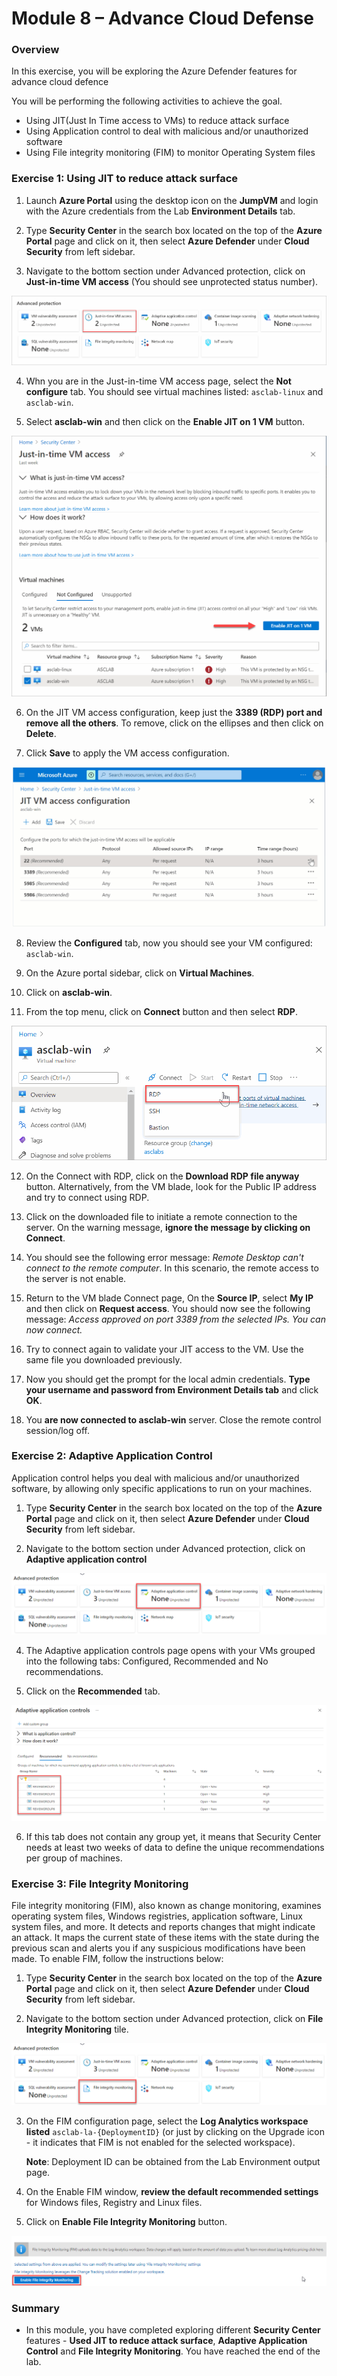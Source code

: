 # Module 8 – Advance Cloud Defense

### Overview

In this exercise, you will be exploring the Azure Defender features for advance cloud defence

You will be performing the following activities to achieve the goal.

* Using JIT(Just In Time access to VMs) to reduce attack surface
* Using Application control to deal with malicious and/or unauthorized software
* Using File integrity monitoring (FIM) to monitor Operating System files

### Exercise 1: Using JIT to reduce attack surface

1.	Launch **Azure Portal** using the desktop icon on the **JumpVM** and login with the Azure credentials from the Lab **Environment Details** tab.

2.	Type **Security Center** in the search box located on the top of the **Azure Portal** page and click on it, then select **Azure Defender** under **Cloud Security** from left sidebar.

3.	Navigate to the bottom section under Advanced protection, click on **Just-in-time VM access** (You should see unprotected status number).

![Advanced protection options](../Images/asc-defender-advanced-protection-jit.gif?raw=true)

4.	Whn you are in the Just-in-time VM access page, select the **Not configure** tab. You should see virtual machines listed: `asclab-linux` and `asclab-win`.

5.	Select **asclab-win** and then click on the **Enable JIT on 1 VM** button.

![Enable JIT on Windows VM](../Images/asc-enable-jit-win-vm.gif?raw=true)

6.	On the JIT VM access configuration, keep just the **3389 (RDP) port and remove all the others**. To remove, click on the ellipses and then click on **Delete**.

7.	Click **Save** to apply the VM access configuration.

![JIT VM access configuration](../Images/asc-jit-vm-access-config.gif?raw=true)

8.	Review the **Configured** tab, now you should see your VM configured: `asclab-win`.

9.	On the Azure portal sidebar, click on **Virtual Machines**.

10.	Click on **asclab-win**.

11.	From the top menu, click on **Connect** button and then select **RDP**.

![Windows VM - Connect RDP](../Images/asc-win-vm-connect-rdp.gif?raw=true)

12.	On the Connect with RDP, click on the **Download RDP file anyway** button. Alternatively, from the VM blade, look for the Public IP address and try to connect using RDP.

13.	Click on the downloaded file to initiate a remote connection to the server. On the warning message, **ignore the message by clicking on Connect**.

14.	You should see the following error message: *Remote Desktop can't connect to the remote computer*. In this scenario, the remote access to the server is not enable.

15.	Return to the VM blade Connect page, On the **Source IP**, select **My IP** and then click on **Request access**. You should now see the following message: *Access approved on port 3389 from the selected IPs. You can now connect.*

16.	Try to connect again to validate your JIT access to the VM. Use the same file you downloaded previously.

17.	Now you should get the prompt for the local admin credentials. **Type your username and password from Environment Details tab** and click **OK**.

18.	You **are now connected to asclab-win** server. Close the remote control session/log off.

### Exercise 2: Adaptive Application Control

Application control helps you deal with malicious and/or unauthorized software, by allowing only specific applications to run on your machines.

1.	Type **Security Center** in the search box located on the top of the **Azure Portal** page and click on it, then select **Azure Defender** under **Cloud Security** from left sidebar.

2.	Navigate to the bottom section under Advanced protection, click on **Adaptive application control**

![Adaptive Application Control1](../Images/adaptive-application-control.png)

4.	The Adaptive application controls page opens with your VMs grouped into the following tabs: Configured, Recommended and No recommendations.

5.	Click on the **Recommended** tab.

![Adaptive Application Control2](../Images/adaptive-application-control2.png)

6.	If this tab does not contain any group yet, it means that Security Center needs at least two weeks of data to define the unique recommendations per group of machines.

### Exercise 3: File Integrity Monitoring

File integrity monitoring (FIM), also known as change monitoring, examines operating system files, Windows registries, application software, Linux system files, and more. It detects and reports changes that might indicate an attack.
It maps the current state of these items with the state during the previous scan and alerts you if any suspicious modifications have been made. To enable FIM, follow the instructions below:

1.	Type **Security Center** in the search box located on the top of the **Azure Portal** page and click on it, then select **Azure Defender** under **Cloud Security** from left sidebar.

2.	Navigate to the bottom section under Advanced protection, click on **File Integrity Monitoring** tile.

![File Integrity Monitoring1](../Images/File-Integrity-Monitoring.png)

3.	On the FIM configuration page, select the **Log Analytics workspace listed** `asclab-la-{DeploymentID}` (or just by clicking on the Upgrade icon - it indicates that FIM is not enabled for the selected workspace).

    **Note**: Deployment ID can be obtained from the Lab Environment output page.

4.	On the Enable FIM window, **review the default recommended settings** for Windows files, Registry and Linux files.

5.	Click on **Enable File Integrity Monitoring** button.

![File Integrity Monitoring2](../Images/File-Integrity-Monitoring2.png)

### Summary

  * In this module, you have completed exploring different **Security Center** features - **Used JIT to reduce attack surface**, **Adaptive Application Control** and **File Integrity Monitoring**. You have reached the end of the lab.
